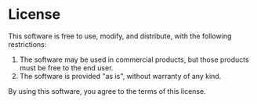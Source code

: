 # License

This software is free to use, modify, and distribute, with the following restrictions:

1. The software may be used in commercial products, but those products must be free to the end user.
2. The software is provided "as is", without warranty of any kind.

By using this software, you agree to the terms of this license.

